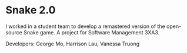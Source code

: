 # Snake 2.0 
I worked in a student team to develop a remastered version of the open-source Snake game.
A project for Software Management 3XA3.

Developers: George Mo, Harrison Lau, Vanessa Truong
